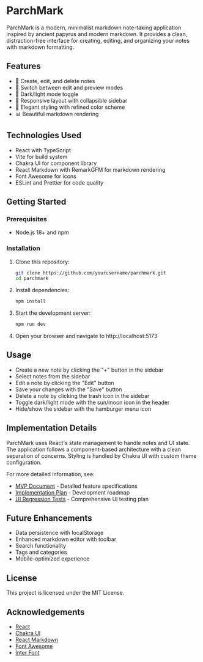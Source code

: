 # ParchMark

ParchMark is a modern, minimalist markdown note-taking application inspired by ancient papyrus and modern markdown. It provides a clean, distraction-free interface for creating, editing, and organizing your notes with markdown formatting.

## Features

- 📝 Create, edit, and delete notes
- 🔄 Switch between edit and preview modes
- 🌙 Dark/light mode toggle
- 📱 Responsive layout with collapsible sidebar
- 🎨 Elegant styling with refined color scheme
- 📊 Beautiful markdown rendering

## Technologies Used

- React with TypeScript
- Vite for build system
- Chakra UI for component library
- React Markdown with RemarkGFM for markdown rendering
- Font Awesome for icons
- ESLint and Prettier for code quality

## Getting Started

### Prerequisites

- Node.js 18+ and npm

### Installation

1. Clone this repository:
   ```bash
   git clone https://github.com/yourusername/parchmark.git
   cd parchmark
   ```

2. Install dependencies:
   ```bash
   npm install
   ```

3. Start the development server:
   ```bash
   npm run dev
   ```

4. Open your browser and navigate to http://localhost:5173

## Usage

- Create a new note by clicking the "+" button in the sidebar
- Select notes from the sidebar
- Edit a note by clicking the "Edit" button
- Save your changes with the "Save" button
- Delete a note by clicking the trash icon in the sidebar
- Toggle dark/light mode with the sun/moon icon in the header
- Hide/show the sidebar with the hamburger menu icon

## Implementation Details

ParchMark uses React's state management to handle notes and UI state. The application follows a component-based architecture with a clean separation of concerns. Styling is handled by Chakra UI with custom theme configuration.

For more detailed information, see:
- [MVP Document](./docs/MVP_DOCUMENT.md) - Detailed feature specifications
- [Implementation Plan](./docs/IMPLEMENTATION_PLAN.md) - Development roadmap
- [UI Regression Tests](./docs/UI_REGRESSION_TESTS.md) - Comprehensive UI testing plan

## Future Enhancements

- Data persistence with localStorage
- Enhanced markdown editor with toolbar
- Search functionality
- Tags and categories
- Mobile-optimized experience

## License

This project is licensed under the MIT License.

## Acknowledgements

- [React](https://reactjs.org/)
- [Chakra UI](https://chakra-ui.com/)
- [React Markdown](https://github.com/remarkjs/react-markdown)
- [Font Awesome](https://fontawesome.com/)
- [Inter Font](https://fonts.google.com/specimen/Inter)